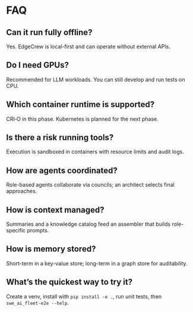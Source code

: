 # FAQ

## Can it run fully offline?
Yes. EdgeCrew is local-first and can operate without external APIs.

## Do I need GPUs?
Recommended for LLM workloads. You can still develop and run tests on CPU.

## Which container runtime is supported?
CRI‑O in this phase. Kubernetes is planned for the next phase.

## Is there a risk running tools?
Execution is sandboxed in containers with resource limits and audit logs.

## How are agents coordinated?
Role-based agents collaborate via councils; an architect selects final approaches.

## How is context managed?
Summaries and a knowledge catalog feed an assembler that builds role-specific prompts.

## How is memory stored?
Short-term in a key-value store; long-term in a graph store for auditability.

## What’s the quickest way to try it?
Create a venv, install with `pip install -e .`, run unit tests, then `swe_ai_fleet-e2e --help`.


